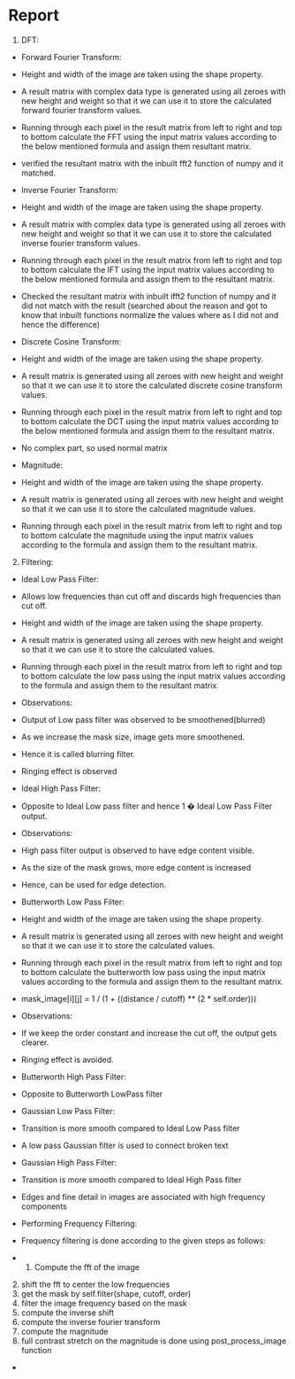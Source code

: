# Report

1. DFT: 
- Forward Fourier Transform: 
- Height and width of the image are taken using the shape property.
- A result matrix with complex data type is generated using all zeroes with new height and weight so that it we can use it to store the calculated forward fourier transform values.
- Running through each pixel in the result matrix from left to right and top to bottom calculate the FFT using the input matrix values according to the below mentioned formula and assign them resultant matrix.
- verified the resultant matrix with the inbuilt fft2 function of numpy and it matched.

- Inverse Fourier Transform:
- Height and width of the image are taken using the shape property.
- A result matrix with complex data type is generated using all zeroes with new height and weight so that it we can use it to store the calculated inverse fourier transform values.
- Running through each pixel in the result matrix from left to right and top to bottom calculate the IFT using the input matrix values according to the below mentioned formula and assign them to the resultant matrix.
- Checked the resultant matrix with inbuilt ifft2 function of numpy and it did not match with the result (searched about the reason and got to know that inbuilt functions normalize the values where as I did not and hence the difference)

- Discrete Cosine Transform:
- Height and width of the image are taken using the shape property.
- A result matrix is generated using all zeroes with new height and weight so that it we can use it to store the calculated discrete cosine transform values.
- Running through each pixel in the result matrix from left to right and top to bottom calculate the DCT using the input matrix values according to the below mentioned formula and assign them to the resultant matrix.
- No complex part, so used normal matrix

- Magnitude:
- Height and width of the image are taken using the shape property.
- A result matrix is generated using all zeroes with new height and weight so that it we can use it to store the calculated magnitude values.
- Running through each pixel in the result matrix from left to right and top to bottom calculate the magnitude using the input matrix values according to the formula and assign them to the resultant matrix.

2. Filtering:
- Ideal Low Pass Filter:
- Allows low frequencies than cut off and discards high frequencies than cut off.
- Height and width of the image are taken using the shape property.
- A result matrix is generated using all zeroes with new height and weight so that it we can use it to store the calculated values.
- Running through each pixel in the result matrix from left to right and top to bottom calculate the low pass using the input matrix values according to the formula and assign them to the resultant matrix.

- Observations:
- Output of Low pass filter was observed to be smoothened(blurred)
- As we increase the mask size, image gets more smoothened.
- Hence it is called blurring filter.
- Ringing effect is observed

- Ideal High Pass Filter:
- Opposite to Ideal Low pass filter and hence 1 � Ideal Low Pass Filter output.
- Observations: 
- High pass filter output is observed to have edge content visible.
- As the size of the mask grows, more edge content is increased
- Hence, can be used for edge detection.

- Butterworth Low Pass Filter:
- Height and width of the image are taken using the shape property.
- A result matrix is generated using all zeroes with new height and weight so that it we can use it to store the calculated values.
- Running through each pixel in the result matrix from left to right and top to bottom calculate the butterworth  low pass using the input matrix values according to the formula and assign them to the resultant matrix.
- mask_image[i][j] = 1 / (1 + ((distance / cutoff) ** (2 * self.order)))
- Observations:
- If we keep the order constant and increase the cut off, the output gets clearer.
- Ringing effect is avoided.

- Butterworth High Pass Filter:
- Opposite to Butterworth LowPass filter

- Gaussian Low Pass Filter:
- Transition is more smooth compared to Ideal Low Pass filter
- A low pass Gaussian filter is used to connect broken text

- Gaussian High Pass Filter:
- Transition is more smooth compared to Ideal High Pass filter
- Edges and fine detail in images are associated with high frequency components 

- Performing Frequency Filtering:

- Frequency filtering is done according to the given steps as follows:

-  1. Compute the fft of the image
2. shift the fft to center the low frequencies
3. get the mask by self.filter(shape, cutoff, order)
4. filter the image frequency based on the mask
5. compute the inverse shift
6. compute the inverse fourier transform
7. compute the magnitude
8. full contrast stretch on the magnitude is done using  post_process_image function
- 

